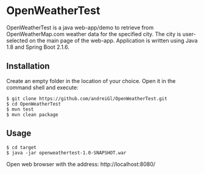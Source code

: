# OpenWeatherTest

OpenWeatherTest is a java web-app/demo to retrieve from OpenWeatherMap.com weather data for the specified city. The city is user-selected on the main page of the web-app.
Application is written using Java 1.8 and Spring Boot 2.1.6. 

## Installation

Create an empty folder in the location of your choice. 
Open it in the command shell and execute:

```
$ git clone https://github.com/andreiGl/OpenWeatherTest.git
$ cd OpenWeatherTest
$ mvn test
$ mvn clean package
```

## Usage

```
$ cd target
$ java -jar openweathertest-1.0-SNAPSHOT.war
```

Open web browser with the address: 
http://localhost:8080/
